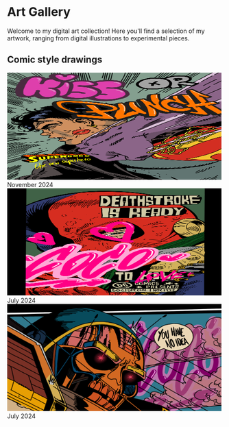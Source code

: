 # Art Gallery

Welcome to my digital art collection! Here you'll find a selection of my artwork, ranging from digital illustrations to experimental pieces.

## Comic style drawings

<div class="gallery">
  <div class="gallery-item">
    <a href="images/art/Kiss_or_Punch.png">
        <img src="images/art/Kiss_or_Punch.png" alt="Kiss or Punch" style="width: 500px; height: 250px;">
    </a>
    <div class="gallery-content">
      <span class="date">November 2024</span>
    </div>
  </div>

  <div class="gallery-item">
    <a href="images/art/Deathstroke_Ready_to_Love.png">
        <img src="images/art/Deathstroke_Ready_to_Love.png" alt="Deathstroke is ready to love" style="width: 500px; height: 250px;">
    </a>
    <div class="gallery-content">
      <span class="date">July 2024</span>
    </div>
  </div>
  
  
  <div class="gallery-item">
    <a href="images/art/You_Have_No_Idea.png">
        <img src="images/art/You_Have_No_Idea.png" alt="You Have No Idea" style="width: 500px; height: 250px;">
    </a>
    <div class="gallery-content">
      <span class="date">July 2024</span>
      <!--  <h3>Geometric Patterns</h3> -->
      <!--  <p>An exploration of mathematical patterns and symmetry.</p> -->
    </div>
  </div>
</div>
